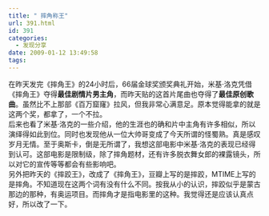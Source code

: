 ```yaml
---
title: " 摔角称王"
url: 391.html
id: 391
categories:
  - 发现分享
date: 2009-01-12 13:49:58
tags:
---
```


在昨天发完《摔角王》的24小时后，66届金球奖颁奖典礼开始，米基·洛克凭借《摔角王》夺得**最佳剧情片男主角**，而昨天贴的这首片尾曲也夺得了**最佳原创歌曲**。虽然比不上那部《百万窟窿》拉风，但我非常心满意足。原本觉得能拿的就是这两个奖，都拿了，一个不拉。  
后来也看了米基·洛克的一些介绍，他的生涯也的确和片中主角有许多相似，所以演绎得如此到位。同时也发现他从一位大帅哥变成了今天所谓的怪蜀熟。真是感叹岁月无情。至于奥斯卡，倒是无所谓了，我想这部电影中米基·洛克的表现已经得到认可。这部电影是限制级，除了摔角题材，还有许多脱衣舞女郎的裸露镜头，所以对它的宣传等等都会有些影响吧。  
另外把昨天的《摔跤王》，改成了《摔角王》，豆瓣上写的是摔跤，MTIME上写的是摔角。不知道现在这两个词有没有什么不同。按我从小的认识，摔跤似乎是蒙古那边的那种，有奥运项目。而摔角才是指电影里的这种。我觉得还是应该认真点好，所以改了一下。